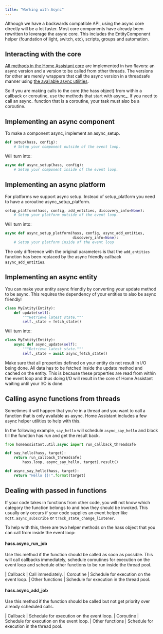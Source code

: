 ```yaml
---
title: "Working with Async"
---
```


Although we have a backwards compatible API, using the async core directly will be a lot faster. Most core components have already been rewritten to leverage the async core. This includes the EntityComponent helper (foundation of light, switch, etc), scripts, groups and automation.

## Interacting with the core

[All methods in the Home Assistant core][dev-docs] are implemented in two flavors: an async version and a version to be called from other threads. The versions for other are merely wrappers that call the async version in a threadsafe manner using [the available async utilities][dev-docs-async].

So if you are making calls to the core (the hass object) from within a callback or coroutine, use the methods that start with async_. If you need to call an async_ function that is a coroutine, your task must also be a coroutine.

## Implementing an async component

To make a component async, implement an async_setup.

```python
def setup(hass, config):
    # Setup your component outside of the event loop.
```

Will turn into:

```python
async def async_setup(hass, config):
    # Setup your component inside of the event loop.
```

## Implementing an async platform

For platforms we support async setup. Instead of setup_platform you need to have a coroutine async_setup_platform.

```python
setup_platform(hass, config, add_entities, discovery_info=None):
    # Setup your platform outside of the event loop.
```

Will turn into:

```python
async def async_setup_platform(hass, config, async_add_entities,
                               discovery_info=None):
    # Setup your platform inside of the event loop
```

The only difference with the original parameters is that the `add_entities` function has been replaced by the async friendly callback `async_add_entities`.

## Implementing an async entity

You can make your entity async friendly by converting your update method to be async. This requires the dependency of your entities to also be async friendly!

```python
class MyEntity(Entity):
    def update(self):
        """Retrieve latest state."""
        self._state = fetch_state()
```

Will turn into:

```python
class MyEntity(Entity):
    async def async_update(self):
        """Retrieve latest state."""
        self._state = await async_fetch_state()
```

Make sure that all properties defined on your entity do not result in I/O being done. All data has to be fetched inside the update method and cached on the entity. This is because these properties are read from within the event loop and thus doing I/O will result in the core of Home Assistant waiting until your I/O is done.

## Calling async functions from threads

Sometimes it will happen that you’re in a thread and you want to call a function that is only available as async. Home Assistant includes a few async helper utilities to help with this.

In the following example, `say_hello` will schedule `async_say_hello` and block till the function has run and get the result back.

```python
from homeassistant.util.async import run_callback_threadsafe

def say_hello(hass, target):
    return run_callback_threadsafe(
        hass.loop, async_say_hello, target).result()

def async_say_hello(hass, target):
    return "Hello {}!".format(target)
```

## Dealing with passed in functions

If your code takes in functions from other code, you will not know which category the function belongs to and how they should be invoked. This usually only occurs if your code supplies an event helper like `mqtt.async_subscribe` or `track_state_change_listener`.

To help with this, there are two helper methods on the hass object that you can call from inside the event loop:

#### hass.async_run_job

Use this method if the function should be called as soon as possible. This will call callbacks immediately, schedule coroutines for execution on the event loop and schedule other functions to be run inside the thread pool.

| Callback | Call immediately.
| Coroutine | Schedule for execution on the event loop.
| Other functions | Schedule for execution in the thread pool.

#### hass.async_add_job

Use this method if the function should be called but not get priority over already scheduled calls.

| Callback | Schedule for execution on the event loop.
| Coroutine | Schedule for execution on the event loop.
| Other functions | Schedule for execution in the thread pool.

[dev-docs]: https://dev-docs.home-assistant.io/en/master/api/core.html
[dev-docs-async]: https://dev-docs.home-assistant.io/en/dev/api/util.html#module-homeassistant.util.async
